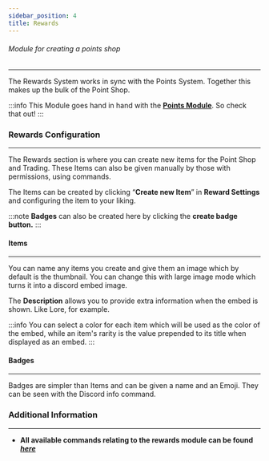 ```yaml
---
sidebar_position: 4
title: Rewards
---
```

###### Module for creating a points shop
***
The Rewards System works in sync with the Points System. Together this makes up the bulk of the Point Shop.

:::info
This Module goes hand in hand with the [**Points Module**](points).
So check that out!
:::

### Rewards Configuration
---
The Rewards section is where you can create new items for the Point Shop and Trading. These Items can also be given manually by those with permissions, using commands.  

The Items can be created by clicking “**Create new Item**” in **Reward Settings** and configuring the item to your liking.

:::note
**Badges** can also be created here by clicking the **create badge button.**
:::

#### Items
---
You can name any items you create and give them an image which by default is the thumbnail. You can change this with large image mode which turns it into a discord embed image.

The **Description** allows you to provide extra information when the embed is shown. Like Lore, for example.

:::info
You can select a color for each item which will be used as the color of the embed, while an item's rarity is the value prepended to its title when displayed as an embed.
:::

#### Badges
---
Badges are simpler than Items and can be given a name and an Emoji. They can be seen with the Discord info command.

### Additional Information
---

- **All available commands relating to the rewards module can be found [*here*](/commands/slash/reward-commands)**
